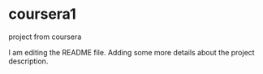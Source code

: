 # coursera1
project from coursera


I am editing the README file. Adding some more details about the project description.

